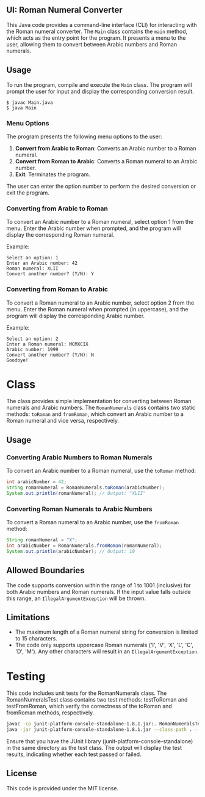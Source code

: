 ## UI: Roman Numeral Converter

This Java code provides a command-line interface (CLI) for interacting with the Roman numeral converter. The `Main` class contains the `main` method, which acts as the entry point for the program. It presents a menu to the user, allowing them to convert between Arabic numbers and Roman numerals.

## Usage

To run the program, compile and execute the `Main` class. The program will prompt the user for input and display the corresponding conversion result.

```
$ javac Main.java
$ java Main
```

### Menu Options

The program presents the following menu options to the user:

1. **Convert from Arabic to Roman**: Converts an Arabic number to a Roman numeral.
2. **Convert from Roman to Arabic**: Converts a Roman numeral to an Arabic number.
3. **Exit**: Terminates the program.

The user can enter the option number to perform the desired conversion or exit the program.

### Converting from Arabic to Roman

To convert an Arabic number to a Roman numeral, select option 1 from the menu. Enter the Arabic number when prompted, and the program will display the corresponding Roman numeral.

Example:
```
Select an option: 1
Enter an Arabic number: 42
Roman numeral: XLII
Convert another number? (Y/N): Y
```

### Converting from Roman to Arabic

To convert a Roman numeral to an Arabic number, select option 2 from the menu. Enter the Roman numeral when prompted (in uppercase), and the program will display the corresponding Arabic number.

Example:
```
Select an option: 2
Enter a Roman numeral: MCMXCIX
Arabic number: 1999
Convert another number? (Y/N): N
Goodbye!
```

# Class

The class provides simple implementation for converting between Roman numerals and Arabic numbers. The `RomanNumerals` class contains two static methods: `toRoman` and `fromRoman`, which convert an Arabic number to a Roman numeral and vice versa, respectively.

## Usage

### Converting Arabic Numbers to Roman Numerals

To convert an Arabic number to a Roman numeral, use the `toRoman` method:

```java
int arabicNumber = 42;
String romanNumeral = RomanNumerals.toRoman(arabicNumber);
System.out.println(romanNumeral); // Output: "XLII"
```

### Converting Roman Numerals to Arabic Numbers

To convert a Roman numeral to an Arabic number, use the `fromRoman` method:

```java
String romanNumeral = "X";
int arabicNumber = RomanNumerals.fromRoman(romanNumeral);
System.out.println(arabicNumber); // Output: 10
```

## Allowed Boundaries

The code supports conversion within the range of 1 to 1001 (inclusive) for both Arabic numbers and Roman numerals. If the input value falls outside this range, an `IllegalArgumentException` will be thrown.

## Limitations

- The maximum length of a Roman numeral string for conversion is limited to 15 characters.
- The code only supports uppercase Roman numerals ('I', 'V', 'X', 'L', 'C', 'D', 'M'). Any other characters will result in an `IllegalArgumentException`.

# Testing
This code includes unit tests for the RomanNumerals class. The RomanNumeralsTest class contains two test methods: testToRoman and testFromRoman, which verify the correctness of the toRoman and fromRoman methods, respectively.
```bash
javac -cp junit-platform-console-standalone-1.8.1.jar:. RomanNumeralsTest.java
java -jar junit-platform-console-standalone-1.8.1.jar --class-path . --scan-classpath
```
Ensure that you have the JUnit library (junit-platform-console-standalone) in the same directory as the test class. The output will display the test results, indicating whether each test passed or failed.

## License

This code is provided under the MIT license.
